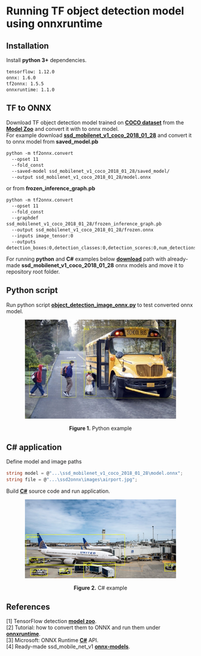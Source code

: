 # Running TF object detection model using onnxruntime


## Installation
Install **python 3+** dependencies.  
```
tensorflow: 1.12.0
onnx: 1.6.0
tf2onnx: 1.5.5
onnxruntime: 1.1.0
```

## TF to ONNX
Download TF object detection model trained on [**COCO dataset**](https://cocodataset.org/#home) from the [**Model Zoo**](https://github.com/tensorflow/models/blob/master/research/object_detection/g3doc/tf1_detection_zoo.md) and convert it with to onnx model.  
For example download [**ssd_mobilenet_v1_coco_2018_01_28**](http://download.tensorflow.org/models/object_detection/ssd_mobilenet_v1_coco_2018_01_28.tar.gz) and convert it to onnx model from **saved_model.pb**
```
python -m tf2onnx.convert 
  --opset 11 
  --fold_const 
  --saved-model ssd_mobilenet_v1_coco_2018_01_28/saved_model/ 
  --output ssd_mobilenet_v1_coco_2018_01_28/model.onnx
```
or from **frozen_inference_graph.pb**
```
python -m tf2onnx.convert 
  --opset 11 
  --fold_const 
  --graphdef ssd_mobilenet_v1_coco_2018_01_28/frozen_inference_graph.pb 
  --output ssd_mobilenet_v1_coco_2018_01_28/frozen.onnx 
  --inputs image_tensor:0 
  --outputs detection_boxes:0,detection_classes:0,detection_scores:0,num_detections:0
```
For running **python** and **C#** examples below [**download**](https://yadi.sk/d/ap5F1VPma6qMGQ?w=1) path with already-made **ssd_mobilenet_v1_coco_2018_01_28** onnx models and move it to repository root folder.

## Python script
Run python script [**object_detection_image_onnx.py**](object_detection_image_onnx.py) to test converted onnx model.  
<p align="center"><img width="80%" src="docs/python.jpg" /></p>
<p align="center"><b>Figure 1.</b> Python example</p>  

## C# application
Define model and image paths
```c#
string model = @"...\ssd_mobilenet_v1_coco_2018_01_28\model.onnx";
string file = @"...\ssd2onnx\images\airport.jpg";
```
Build [**C#**](/csharp) source code and run application.  
<p align="center"><img width="80%" src="docs/csharp.jpg" /></p>
<p align="center"><b>Figure 2.</b> C# example</p>  

## References
[1] TensorFlow detection [**model zoo**](https://github.com/tensorflow/models/blob/master/research/object_detection/g3doc/detection_model_zoo.md).  
[2] Tutorial: how to convert them to ONNX and run them under [**onnxruntime**](https://github.com/onnx/tensorflow-onnx/blob/master/tutorials/ConvertingSSDMobilenetToONNX.ipynb).  
[3] Microsoft: ONNX Runtime [**C#**](https://github.com/microsoft/onnxruntime/blob/master/docs/CSharp_API.md) API.  
[4] Ready-made ssd_mobile_net_v1 [**onnx-models**](https://yadi.sk/d/RQlhrFvJktxMpw).  
